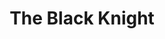 ---
layout: production
title: The Black Knight
dates: February 19, 2017
location: Stage 773, Chicago
synopsis: A love story between a Jewish spy and SS Captain of the Intelligence Division set in Prague during the height of the Nazi occupation during World War II. This world premiere play by Angeli Primlani was performed as a staged reading.
director: Angeli Primlani

director_bio_url: http://accidentalshakespeare.com/company/angeli_primlani
---